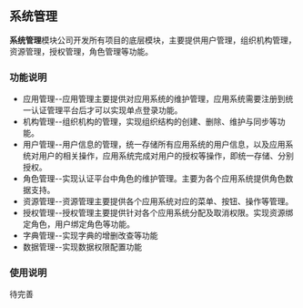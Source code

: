 ## 系统管理 ##
**系统管理**模块公司开发所有项目的底层模块，主要提供用户管理，组织机构管理，资源管理，授权管理，角色管理等功能。

### 功能说明 ###
- 应用管理--应用管理主要提供对应用系统的维护管理，应用系统需要注册到统一认证管理平台后才可以实现单点登录功能。
- 机构管理--组织机构的管理，实现组织结构的创建、删除、维护与同步等功能。
- 用户管理--用户信息的管理，统一存储所有应用系统的用户信息，以及应用系统对用户的相关操作，应用系统完成对用户的授权等操作，即统一存储、分别授权。
- 角色管理--实现认证平台中角色的维护管理。主要为各个应用系统提供角色数据支持。
- 资源管理--资源管理主要提供各个应用系统对应的菜单、按钮、操作等管理。
- 授权管理--授权管理主要提供针对各个应用系统分配及取消权限。实现资源绑定角色，用户绑定角色等功能。
- 字典管理--实现字典的增删改查等功能
- 数据管理--实现数据权限配置功能

### 使用说明 ###
待完善
